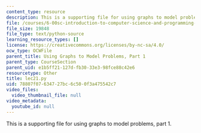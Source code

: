 ```yaml
---
content_type: resource
description: This is a supporting file for using graphs to model problems, part 1.
file: /courses/6-00sc-introduction-to-computer-science-and-programming-spring-2011/78807f07634727bc6c500f3a475542c7_lec21.py
file_size: 19848
file_type: text/python-source
learning_resource_types: []
license: https://creativecommons.org/licenses/by-nc-sa/4.0/
ocw_type: OCWFile
parent_title: Using Graphs to Model Problems, Part 1
parent_type: CourseSection
parent_uid: e1b5ff21-127d-fb30-33e3-98fce88c42e6
resourcetype: Other
title: lec21.py
uid: 78807f07-6347-27bc-6c50-0f3a475542c7
video_files:
  video_thumbnail_file: null
video_metadata:
  youtube_id: null
---
```

This is a supporting file for using graphs to model problems, part 1.